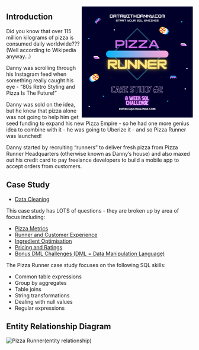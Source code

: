 <a href="https://8weeksqlchallenge.com/case-study-2/"> <img align="right" width="300" height="300" src="https://github.com/ChrisF03/Danny-Ma-SQL-Case-Studies-/blob/main/Solutions/Case%20Study%20%232%20-%20Pizza%20Runner/2.png"></a>

## Introduction
Did you know that over 115 million kilograms of pizza is consumed daily worldwide??? (Well according to Wikipedia anyway…)

Danny was scrolling through his Instagram feed when something really caught his eye - “80s Retro Styling and Pizza Is The Future!”

Danny was sold on the idea, but he knew that pizza alone was not going to help him get seed funding to expand his new Pizza Empire - so he had one more genius idea to combine with it - he was going to Uberize it - and so Pizza Runner was launched!

Danny started by recruiting “runners” to deliver fresh pizza from Pizza Runner Headquarters (otherwise known as Danny’s house) and also maxed out his credit card to pay freelance developers to build a mobile app to accept orders from customers.

## Case Study
- [Data Cleaning](https://github.com/ChrisF03/Danny-Ma-SQL-Case-Studies-/blob/main/Solutions/Case%20Study%20%232%20-%20Pizza%20Runner/solutions/data_cleaning.md)

This case study has LOTS of questions - they are broken up by area of focus including:

- [Pizza Metrics](https://github.com/ChrisF03/Danny-Ma-SQL-Case-Studies-/blob/main/Solutions/Case%20Study%20%232%20-%20Pizza%20Runner/solutions/(A)Pizza_Metrics.md)
- [Runner and Customer Experience](https://github.com/ChrisF03/Danny-Ma-SQL-Case-Studies-/blob/main/Solutions/Case%20Study%20%232%20-%20Pizza%20Runner/solutions/(B)Runner_and_Customer_Experience.md)
- [Ingredient Optimisation](https://github.com/ChrisF03/Danny-Ma-SQL-Case-Studies-/blob/main/Solutions/Case%20Study%20%232%20-%20Pizza%20Runner/solutions/(C)Ingredient_Optimisation.md)
- [Pricing and Ratings](https://github.com/ChrisF03/Danny-Ma-SQL-Case-Studies-/blob/main/Solutions/Case%20Study%20%232%20-%20Pizza%20Runner/solutions/(D)Pricing_and_Ratings.md)
- [Bonus DML Challenges (DML = Data Manipulation Language)](https://github.com/ChrisF03/Danny-Ma-SQL-Case-Studies-/blob/main/Solutions/Case%20Study%20%232%20-%20Pizza%20Runner/solutions/(E)Bonus.md)

The Pizza Runner case study focuses on the following SQL skills:

- Common table expressions
- Group by aggregates
- Table joins
- String transformations
- Dealing with null values
- Regular expressions

## Entity Relationship Diagram
![Pizza Runner(entity relationship)](https://github.com/ChrisF03/Danny-Ma-SQL-Case-Studies-/assets/103148784/8df3ccec-7e96-4e61-92cf-28882d1ef0e6)
